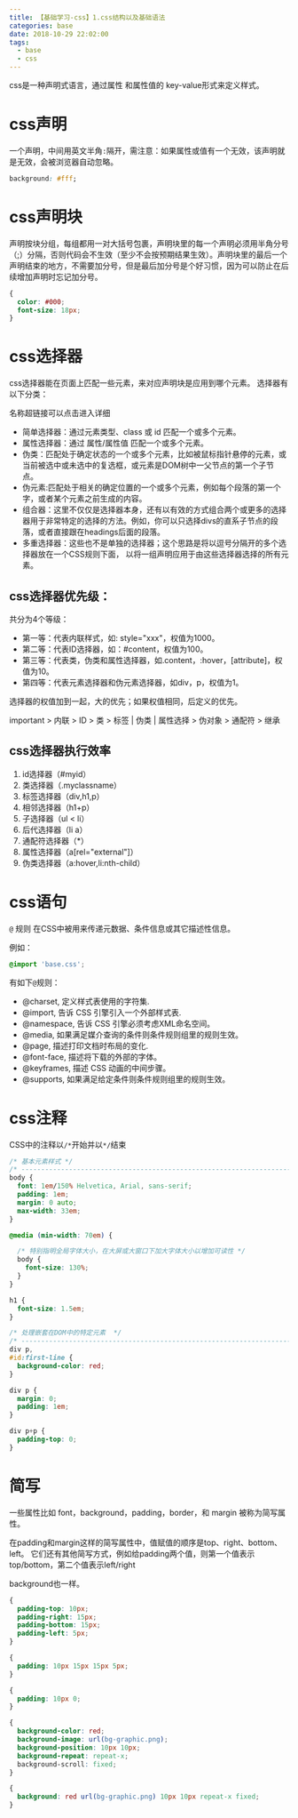 ```yaml
---
title: 【基础学习-css】1.css结构以及基础语法
categories: base
date: 2018-10-29 22:02:00
tags:
  - base
  - css
---
```

css是一种声明式语言，通过属性 和属性值的 key-value形式来定义样式。

# css声明
一个声明，中间用英文半角`:`隔开，需注意：如果属性或值有一个无效，该声明就是无效，会被浏览器自动忽略。
```css
background: #fff;
```

# css声明块
声明按块分组，每组都用一对大括号包裹，声明块里的每一个声明必须用半角分号（;）分隔，否则代码会不生效（至少不会按预期结果生效）。声明块里的最后一个声明结束的地方，不需要加分号，但是最后加分号是个好习惯，因为可以防止在后续增加声明时忘记加分号。
```css
{
  color: #000;
  font-size: 18px;
}
```

# css选择器
css选择器能在页面上匹配一些元素，来对应声明块是应用到哪个元素。
选择器有以下分类：

名称超链接可以点击进入详细

- 简单选择器：通过元素类型、class 或 id 匹配一个或多个元素。
- 属性选择器：通过 属性/属性值 匹配一个或多个元素。
- 伪类：匹配处于确定状态的一个或多个元素，比如被鼠标指针悬停的元素，或当前被选中或未选中的复选框，或元素是DOM树中一父节点的第一个子节点。
- 伪元素:匹配处于相关的确定位置的一个或多个元素，例如每个段落的第一个字，或者某个元素之前生成的内容。 
- 组合器：这里不仅仅是选择器本身，还有以有效的方式组合两个或更多的选择器用于非常特定的选择的方法。例如，你可以只选择divs的直系子节点的段落，或者直接跟在headings后面的段落。
- 多重选择器：这些也不是单独的选择器；这个思路是将以逗号分隔开的多个选择器放在一个CSS规则下面， 以将一组声明应用于由这些选择器选择的所有元素。

## css选择器优先级：

共分为4个等级：

- 第一等：代表内联样式，如: style="xxx"，权值为1000。
- 第二等：代表ID选择器，如：#content，权值为100。
- 第三等：代表类，伪类和属性选择器，如.content，:hover，[attribute]，权值为10。
- 第四等：代表元素选择器和伪元素选择器，如div，p，权值为1。

选择器的权值加到一起，大的优先；如果权值相同，后定义的优先。

important > 内联 > ID > 类 > 标签 | 伪类 | 属性选择 > 伪对象 > 通配符 > 继承

## css选择器执行效率
1. id选择器（#myid）
2. 类选择器（.myclassname）
3. 标签选择器（div,h1,p）
4. 相邻选择器（h1+p）
5. 子选择器（ul < li）
6. 后代选择器（li a）
7. 通配符选择器（*）
8. 属性选择器（a[rel="external"]）
9. 伪类选择器（a:hover,li:nth-child）

# css语句
`@` 规则 在CSS中被用来传递元数据、条件信息或其它描述性信息。

例如：
```css
@import 'base.css';
```

有如下`@`规则：

- @charset, 定义样式表使用的字符集.
- @import, 告诉 CSS 引擎引入一个外部样式表.
- @namespace, 告诉 CSS 引擎必须考虑XML命名空间。
- @media, 如果满足媒介查询的条件则条件规则组里的规则生效。
- @page, 描述打印文档时布局的变化.
- @font-face, 描述将下载的外部的字体。 
- @keyframes, 描述 CSS 动画的中间步骤。
- @supports, 如果满足给定条件则条件规则组里的规则生效。 


# css注释
CSS中的注释以`/*`开始并以`*/`结束
```css
/* 基本元素样式 */
/* -------------------------------------------------------------------------------------------- */
body {
  font: 1em/150% Helvetica, Arial, sans-serif;
  padding: 1em;
  margin: 0 auto;
  max-width: 33em;
}

@media (min-width: 70em) {

  /* 特别指明全局字体大小，在大屏或大窗口下加大字体大小以增加可读性 */
  body {
    font-size: 130%;
  }
}

h1 {
  font-size: 1.5em;
}

/* 处理嵌套在DOM中的特定元素  */
/* -------------------------------------------------------------------------------------------- */
div p,
#id:first-line {
  background-color: red;
}

div p {
  margin: 0;
  padding: 1em;
}

div p+p {
  padding-top: 0;
}

```

# 简写
一些属性比如 font，background，padding，border，和 margin 被称为简写属性。

在padding和margin这样的简写属性中，值赋值的顺序是top、right、bottom、left。
它们还有其他简写方式，例如给padding两个值，则第一个值表示top/bottom，第二个值表示left/right

background也一样。
```css
{
  padding-top: 10px;
  padding-right: 15px;
  padding-bottom: 15px;
  padding-left: 5px;
}

{
  padding: 10px 15px 15px 5px;
}

{
  padding: 10px 0;
}

{
  background-color: red;
  background-image: url(bg-graphic.png);
  background-position: 10px 10px;
  background-repeat: repeat-x;
  background-scroll: fixed;
}

{
  background: red url(bg-graphic.png) 10px 10px repeat-x fixed;
}
```